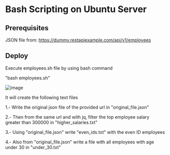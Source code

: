 # Bash Scripting on Ubuntu Server

## Prerequisites
JSON file from:
https://dummy.restapiexample.com/api/v1/employees

## Deploy
Execute employees.sh file by using bash command

"bash employees.sh"

![image](https://user-images.githubusercontent.com/22846310/184939495-0b6c6b6d-2fda-430f-9fa7-21fd88960dab.png)

It will create the following text files

1.- Write the original json file of the provided url in "original_file.json"

2.- Then from the same url and with jq, filter the top employee salary greater than 300000 in "higher_salaries.txt"

3.- Using "original_file.json" write "even_ids.txt" with the even ID employees

4.- Also from "original_file.json" write a file with all employees with age under 30 in "under_30.txt"
